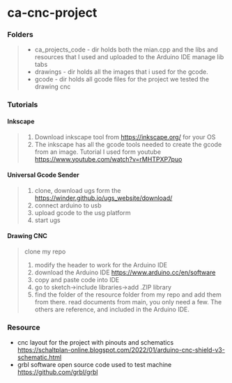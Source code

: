 # ca-cnc-project

### Folders
> - ca_projects_code - dir holds both the mian.cpp and the libs and resources that I used and uploaded to the Arduino IDE manage lib tabs
> - drawings - dir holds all the images that i used for the gcode. 
> - gcode - dir holds all gcode files for the project we tested the drawing cnc


### Tutorials 

#### Inkscape
> 1. Download inkscape tool from https://inkscape.org/ for your OS
> 2. The inkscape has all the gcode tools needed to create the gcode from an image. Tutorial I used form youtube https://www.youtube.com/watch?v=rMHTPXP7puo

#### Universal Gcode Sender
> 1. clone, download ugs form the https://winder.github.io/ugs_website/download/
> 2. connect arduino to usb
> 3. upload gcode to the usg platform
> 4. start ugs

#### Drawing CNC 
> clone my repo
> 1. modify the header to work for the Arduino IDE
> 2. download the Arduino IDE https://www.arduino.cc/en/software
> 3. copy and paste code into IDE
> 4. go to sketch->include libraries->add .ZIP library
> 5. find the folder of the resource folder from my repo and add them from there. read documents from main, you only need a few. The others are reference, and included in the Arduino IDE.


### Resource
- cnc layout for the project with pinouts and schematics https://schaltplan-online.blogspot.com/2022/01/arduino-cnc-shield-v3-schematic.html
- grbl software open source code used to test machine https://github.com/grbl/grbl 
